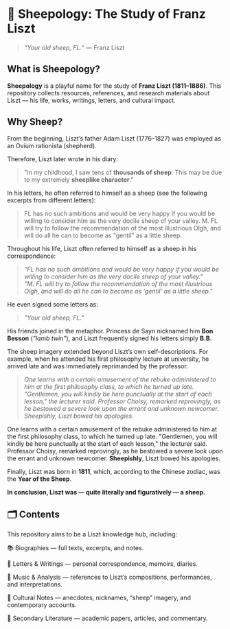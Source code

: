 # 🐑 Sheepology: The Study of Franz Liszt

> *“Your old sheep, FL.”* — Franz Liszt

## What is Sheepology?

**Sheepology** is a playful name for the study of **Franz Liszt (1811–1886)**.
This repository collects resources, references, and research materials about Liszt — his life, works, writings, letters, and cultural impact.

## Why Sheep?

From the beginning, Liszt’s father Adam Liszt (1776–1827) was employed as an Ovium rationista (shepherd).

Therefore, Liszt later wrote in his diary:
> "In my childhood, I saw tens of **thousands of sheep**. This may be due to my extremely **sheeplike character**."

In his letters, he often referred to himself as a sheep (see the following excerpts from different letters):
> FL has no such ambitions and would be very happy if you would be willing to consider him as the very docile sheep of your valley.
> M. FL will try to follow the recommendation of the most illustrious Olgh, and will do all he can to become as "gentil" as a little sheep.

Throughout his life, Liszt often referred to himself as a sheep in his correspondence:
> *"FL has no such ambitions and would be very happy if you would be willing to consider him as the very docile sheep of your valley."*  
> *"M. FL will try to follow the recommendation of the most illustrious Olgh, and will do all he can to become as ‘gentil’ as a little sheep."*

He even signed some letters as:
> *"Your old sheep, FL."*

His friends joined in the metaphor. Princess de Sayn nicknamed him **Bon Besson** (*"lamb twin"*), and Liszt frequently signed his letters simply **B.B.**

The sheep imagery extended beyond Liszt’s own self-descriptions.
For example, when he attended his first philosophy lecture at university, he arrived late and was immediately reprimanded by the professor.  

> *One learns with a certain amusement of the rebuke administered to him at the first philosophy class, to which he turned up late. "Gentlemen, you will kindly be here punctually at the start of each lesson," the lecturer said. Professor Choisy, remarked reprovingly, as he bestowed a severe look upon the errant and unknown newcomer. Sheepishly, Liszt bowed his apologies.*  


One learns with a certain amusement of the rebuke administered to him at the first philosophy class, to which he turned up late. "Gentlemen, you will kindly be here punctually at the start of each lesson," the lecturer said. Professor Choisy, remarked reprovingly, as he bestowed a severe look upon the errant and unknown newcomer. **Sheepishly**, Liszt bowed his apologies.

Finally, Liszt was born in **1811**, which, according to the Chinese zodiac, was the **Year of the Sheep**.

**In conclusion, Liszt was — quite literally and figuratively — a sheep.**

## 🗂 Contents

This repository aims to be a Liszt knowledge hub, including:

📚 Biographies — full texts, excerpts, and notes.

📝 Letters & Writings — personal correspondence, memoirs, diaries.

🎼 Music & Analysis — references to Liszt’s compositions, performances, and interpretations.

🐑 Cultural Notes — anecdotes, nicknames, “sheep” imagery, and contemporary accounts.

🔗 Secondary Literature — academic papers, articles, and commentary.
